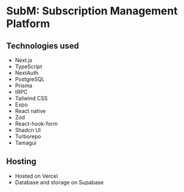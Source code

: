 # SubM: Subscription Management Platform

## Technologies used

- Next.js
- TypeScript
- NextAuth
- PostgreSQL
- Prisma
- tRPC
- Tailwind CSS
- Expo
- React native
- Zod
- React-hook-form
- Shadcn UI
- Turborepo
- Tamagui

## Hosting

- Hosted on Vercel
- Database and storage on Supabase
